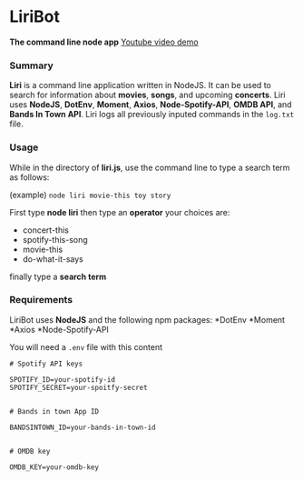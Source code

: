 # LiriBot
**The command line node app**
[Youtube video demo](https://youtu.be/x4Ugetbe5vo)


### Summary
**Liri** is a command line application written in NodeJS. It can be used to search for information about **movies**, **songs**, and upcoming **concerts**. Liri uses **NodeJS**, **DotEnv**, **Moment**, **Axios**, **Node-Spotify-API**, **OMDB API**, and **Bands In Town API**. Liri logs all previously inputed commands in the `log.txt` file.


### Usage
While in the directory of **liri.js**, use the command line to type a search term as follows:

(example)
`node liri movie-this toy story`

First type **node liri**
then type an **operator**
your choices are:
* concert-this
* spotify-this-song
* movie-this
* do-what-it-says

finally type a **search term**


### Requirements
LiriBot uses **NodeJS** and the following npm packages:
*DotEnv
*Moment
*Axios
*Node-Spotify-API

You will need a `.env` file with this content
```
# Spotify API keys

SPOTIFY_ID=your-spotify-id
SPOTIFY_SECRET=your-spoitfy-secret


# Bands in town App ID

BANDSINTOWN_ID=your-bands-in-town-id


# OMDB key

OMDB_KEY=your-omdb-key
```
